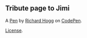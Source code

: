 Tribute page to Jimi
--------------------


A [Pen](https://codepen.io/Father-Frosty/pen/mBZmmQ) by [Richard Hogg](https://codepen.io/Father-Frosty) on [CodePen](https://codepen.io).

[License](https://codepen.io/Father-Frosty/pen/mBZmmQ/license).